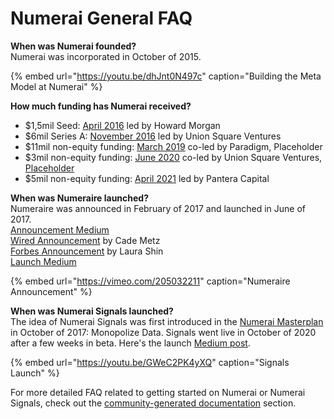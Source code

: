 # Numerai General FAQ

**When was Numerai founded?**  
Numerai was incorporated in October of 2015.

{% embed url="https://youtu.be/dhJnt0N497c" caption="Building the Meta Model at Numerai" %}

**How much funding has Numerai received?**  
- $1,5mil Seed: [April 2016](https://www.ft.com/content/b743fa8e-034a-11e6-af1d-c47326021344) led by Howard Morgan  
- $6mil Series A: [November 2016](https://www.wired.com/2016/12/7500-faceless-coders-paid-bitcoin-built-hedge-funds-brain/)  led by Union Square Ventures  
- $11mil non-equity funding: [March 2019](https://www.coindesk.com/numerai-token-sale-raises-11-million-from-vc-firms-paradigm-placeholder) co-led by Paradigm, Placeholder  
- $3mil non-equity funding: [June 2020](https://www.theblockcrypto.com/post/67223/numerai-3-million-token-sale-staking-protocol) co-led by Union Square Ventures, [Placeholder](https://www.placeholder.vc/blog/2020/4/9/erasure)   
- $5mil non-equity funding: [April 2021](https://twitter.com/joeykrug/status/1378114823582547969?s=20) led by Pantera Capital

**When was Numeraire launched?**  
Numeraire was announced in February of 2017 and launched in June of 2017.  
[Announcement Medium](https://medium.com/numerai/a-new-cryptocurrency-for-coordinating-artificial-intelligence-on-numerai-9251a131419a)  
[Wired Announcement](https://www.wired.com/2017/02/ai-hedge-fund-created-new-currency-make-wall-street-work-like-open-source/) by Cade Metz  
[Forbes Announcement](https://www.forbes.com/sites/laurashin/2017/02/21/this-is-the-worlds-first-cryptocurrency-issued-by-a-hedge-fund/?sh=72adaafe60b6) by Laura Shin  
[Launch Medium](https://medium.com/numerai/an-ai-hedge-fund-goes-live-on-ethereum-a80470c6b681)

{% embed url="https://vimeo.com/205032211" caption="Numeraire Announcement" %}

**When was Numerai Signals launched?**  
The idea of Numerai Signals was first introduced in the [Numerai Masterplan](https://medium.com/numerai/numerais-master-plan-1a00f133dba9) in October of 2017: Monopolize Data. Signals went live in October of 2020 after a few weeks in beta. Here's the launch [Medium post](https://medium.com/numerai/building-the-last-hedge-fund-introducing-numerai-signals-12de26dfa69c).

{% embed url="https://youtu.be/GWeC2PK4yXQ" caption="Signals Launch" %}

For more detailed FAQ related to getting started on Numerai or Numerai Signals, check out the [community-generated documentation](https://docs.numer.ai/community-content/understanding-numerai) section.

